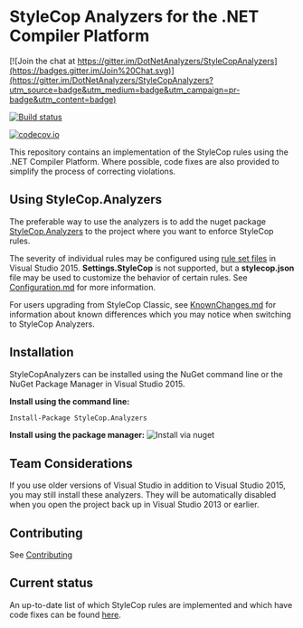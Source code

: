 # StyleCop Analyzers for the .NET Compiler Platform

[![Join the chat at https://gitter.im/DotNetAnalyzers/StyleCopAnalyzers](https://badges.gitter.im/Join%20Chat.svg)](https://gitter.im/DotNetAnalyzers/StyleCopAnalyzers?utm_source=badge&utm_medium=badge&utm_campaign=pr-badge&utm_content=badge)

[![Build status](https://ci.appveyor.com/api/projects/status/8jw2lq431kgg44jl/branch/master?svg=true)](https://ci.appveyor.com/project/sharwell/stylecopanalyzers/branch/master)

[![codecov.io](http://codecov.io/github/DotNetAnalyzers/StyleCopAnalyzers/coverage.svg?branch=master)](http://codecov.io/github/DotNetAnalyzers/StyleCopAnalyzers?branch=master)

This repository contains an implementation of the StyleCop rules using the .NET Compiler Platform. Where possible, code fixes are also provided to simplify the process of correcting violations.

## Using StyleCop.Analyzers

The preferable way to use the analyzers is to add the nuget package [StyleCop.Analyzers](http://www.nuget.org/packages/StyleCop.Analyzers/)
to the project where you want to enforce StyleCop rules.

The severity of individual rules may be configured using [rule set files](https://msdn.microsoft.com/en-us/library/dd264996.aspx)
in Visual Studio 2015. **Settings.StyleCop** is not supported, but a **stylecop.json** file may be used to customize the
behavior of certain rules. See [Configuration.md](documentation/Configuration.md) for more information.

For users upgrading from StyleCop Classic, see [KnownChanges.md](https://github.com/DotNetAnalyzers/StyleCopAnalyzers/tree/master/documentation/KnownChanges.md)
for information about known differences which you may notice when switching to StyleCop Analyzers.

## Installation

StyleCopAnalyzers can be installed using the NuGet command line or the NuGet Package Manager in Visual Studio 2015.

**Install using the command line:**
```bash
Install-Package StyleCop.Analyzers
```

**Install using the package manager:**
![Install via nuget](https://cloud.githubusercontent.com/assets/1408396/8233513/491f301a-159c-11e5-8b7a-1e16a0695da6.png)

## Team Considerations

If you use older versions of Visual Studio in addition to Visual Studio 2015, you may still install these analyzers. They will be automatically disabled when you open the project back up in Visual Studio 2013 or earlier.

## Contributing

See [Contributing](CONTRIBUTING.md)

## Current status

An up-to-date list of which StyleCop rules are implemented and which have code fixes can be found [here](https://stylecop.pdelvo.com/).
